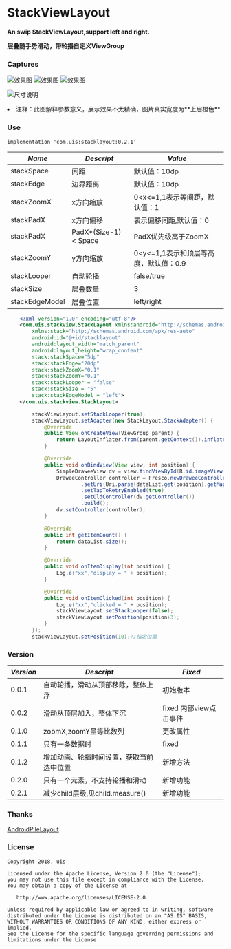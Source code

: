 # StackViewLayout
**An swip StackViewLayout,support left and right.**

**层叠随手势滑动，带轮播自定义ViewGroup**

### Captures
![效果图](/pic/002.png)
![效果图](/pic/pic001.jpeg)
![效果图](/pic/demo20.gif)

![尺寸说明](/pic/biaozhu.png)

<li>注释：此图解释参数意义，展示效果不太精确，图片真实宽度为**上层橙色**

### Use
    implementation 'com.uis:stacklayout:0.2.1'

*Name*| *Descript*|*Value*
  -----|--------|---
stackSpace|间距|默认值：10dp
stackEdge|边界距离|默认值：10dp
stackZoomX|x方向缩放| 0<x<=1,1表示等间距，默认值：1
stackPadX|x方向偏移|表示偏移间距,默认值：0
stackPadX|PadX*(Size-1) < Space|PadX优先级高于ZoomX
stackZoomY|y方向缩放| 0<y<=1,1表示和顶层等高度，默认值：0.9
stackLooper|自动轮播|false/true
stackSize|层叠数量|3
stackEdgeModel|层叠位置|left/right
   
```Xml
    <?xml version="1.0" encoding="utf-8"?>
    <com.uis.stackview.StackLayout xmlns:android="http://schemas.android.com/apk/res/android"
        xmlns:stack="http://schemas.android.com/apk/res-auto"
        android:id="@+id/stacklayout"
        android:layout_width="match_parent"
        android:layout_height="wrap_content"
        stack:stackSpace="5dp"
        stack:stackEdge="20dp"
        stack:stackZoomX="0.1"
        stack:stackZoomY="0.1"
        stack:stackLooper = "false"
        stack:stackSize = "5"
        stack:stackEdgeModel = "left">
    </com.uis.stackview.StackLayout>
```

```Java
        stackViewLayout.setStackLooper(true);
        stackViewLayout.setAdapter(new StackLayout.StackAdapter() {
            @Override
            public View onCreateView(ViewGroup parent) {
                return LayoutInflater.from(parent.getContext()).inflate(R.layout.item_fresco_layout,null);
            }

            @Override
            public void onBindView(View view, int position) {
                SimpleDraweeView dv = view.findViewById(R.id.imageView);
                DraweeController controller = Fresco.newDraweeControllerBuilder()
                        .setUri(Uri.parse(dataList.get(position).getMapImageUrl()))
                        .setTapToRetryEnabled(true)
                        .setOldController(dv.getController())
                        .build();
                dv.setController(controller);
            }

            @Override
            public int getItemCount() {
                return dataList.size();
            }

            @Override
            public void onItemDisplay(int position) {
                Log.e("xx","display = " + position);
            }

            @Override
            public void onItemClicked(int position) {
                Log.e("xx","clicked = " + position);
                stackViewLayout.setStackLooper(false);
                stackViewLayout.setPosition(position+3);
            }
        });
        stackViewLayout.setPosition(10);//指定位置
```

### Version
*Version*| *Descript*|*Fixed*
----|----|----
0.0.1|自动轮播，滑动从顶部移除，整体上浮|初始版本
0.0.2|滑动从顶层加入，整体下沉|fixed 内部view点击事件
0.1.0|zoomX,zoomY呈等比数列|更改属性
0.1.1|只有一条数据时|fixed
0.1.2|增加动画、轮播时间设置，获取当前选中位置|新增方法
0.2.0|只有一个元素，不支持轮播和滑动|新增功能
0.2.1|减少child层级,见child.measure()|新增功能

### Thanks

[AndroidPileLayout](https://github.com/xmuSistone/AndroidPileLayout)
### License

    Copyright 2018, uis

    Licensed under the Apache License, Version 2.0 (the "License");
    you may not use this file except in compliance with the License.
    You may obtain a copy of the License at

       http://www.apache.org/licenses/LICENSE-2.0

    Unless required by applicable law or agreed to in writing, software
    distributed under the License is distributed on an "AS IS" BASIS,
    WITHOUT WARRANTIES OR CONDITIONS OF ANY KIND, either express or implied.
    See the License for the specific language governing permissions and
    limitations under the License.
